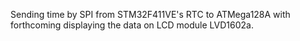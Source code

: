 Sending time by SPI from STM32F411VE's RTC to ATMega128A with forthcoming displaying the data on LCD module LVD1602a.
